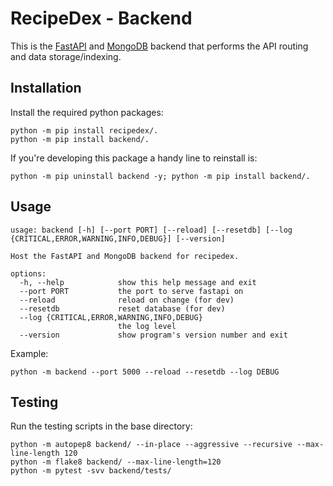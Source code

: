 # RecipeDex - Backend
This is the [FastAPI](https://fastapi.tiangolo.com/) and [MongoDB](https://www.mongodb.com/) backend that performs the API routing and data storage/indexing. 

## Installation

Install the required python packages:

```
python -m pip install recipedex/.
python -m pip install backend/.
```

If you're developing this package a handy line to reinstall is:
```
python -m pip uninstall backend -y; python -m pip install backend/.
```

## Usage

```
usage: backend [-h] [--port PORT] [--reload] [--resetdb] [--log {CRITICAL,ERROR,WARNING,INFO,DEBUG}] [--version]

Host the FastAPI and MongoDB backend for recipedex.

options:
  -h, --help            show this help message and exit
  --port PORT           the port to serve fastapi on
  --reload              reload on change (for dev)
  --resetdb             reset database (for dev)
  --log {CRITICAL,ERROR,WARNING,INFO,DEBUG}
                        the log level
  --version             show program's version number and exit
```

Example:

```
python -m backend --port 5000 --reload --resetdb --log DEBUG
```

## Testing

Run the testing scripts in the base directory:

```
python -m autopep8 backend/ --in-place --aggressive --recursive --max-line-length 120
python -m flake8 backend/ --max-line-length=120
python -m pytest -svv backend/tests/
```
